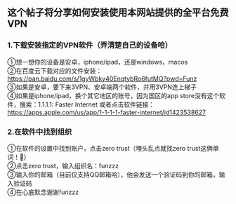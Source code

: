 <h2 style='pointer-events: none;'>这个帖子将分享如何安装使用本网站提供的全平台免费VPN</h2>
<h3 style='pointer-events: none;'>1.下载安装指定的VPN软件（弄清楚自己的设备哈）</h3>

①想一想你的设备是安卓，iphone/ipad，还是windows，macos  
②在百度云下载对应的文件安装：  
https://pan.baidu.com/s/1gyWbky40EnqtybRo6futMQ?pwd=Funz  
③如果是安卓，要下来3VPN、安卓端两个软件，并用3VPN连上梯子  
④如果是iphone/ipad，换个其它地区的账号，因为国区的app store没有这个软件，搜索：1.1.1.1: Faster Internet
或者点击软件链接：  
https://apps.apple.com/us/app/1-1-1-1-faster-internet/id1423538627
<h3 style='pointer-events: none;'>2.在软件中找到组织</h3>

①在软件的设置中找到账户，点击zero trust（埋头乱点就找zero trust这俩单词！🤯）  
②点击zero trust，输入组织名：funzzz  
③输入你的邮箱（目前仅支持QQ邮箱哈），他会发送一个验证码到你的邮箱，输入验证码  
④在心底默念谢谢funzzz

